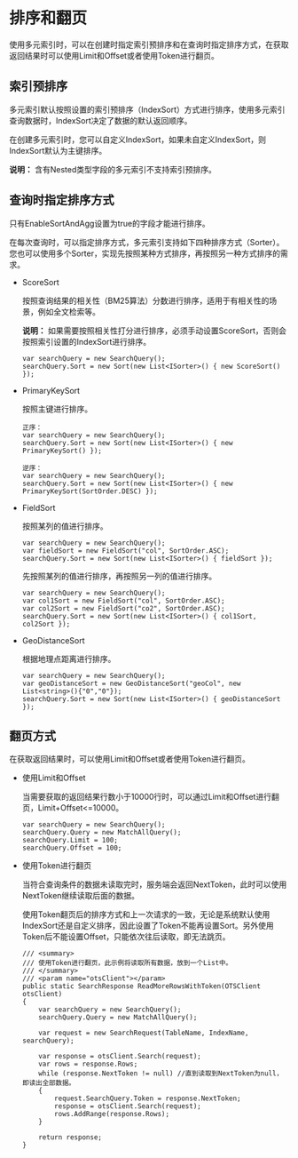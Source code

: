 # 排序和翻页

使用多元索引时，可以在创建时指定索引预排序和在查询时指定排序方式，在获取返回结果时可以使用Limit和Offset或者使用Token进行翻页。

## 索引预排序

多元索引默认按照设置的索引预排序（IndexSort）方式进行排序，使用多元索引查询数据时，IndexSort决定了数据的默认返回顺序。

在创建多元索引时，您可以自定义IndexSort，如果未自定义IndexSort，则IndexSort默认为主键排序。

**说明：** 含有Nested类型字段的多元索引不支持索引预排序。

## 查询时指定排序方式

只有EnableSortAndAgg设置为true的字段才能进行排序。

在每次查询时，可以指定排序方式，多元索引支持如下四种排序方式（Sorter）。您也可以使用多个Sorter，实现先按照某种方式排序，再按照另一种方式排序的需求。

-   ScoreSort

    按照查询结果的相关性（BM25算法）分数进行排序，适用于有相关性的场景，例如全文检索等。

    **说明：** 如果需要按照相关性打分进行排序，必须手动设置ScoreSort，否则会按照索引设置的IndexSort进行排序。

    ```
    var searchQuery = new SearchQuery();
    searchQuery.Sort = new Sort(new List<ISorter>() { new ScoreSort() });
    ```

-   PrimaryKeySort

    按照主键进行排序。

    ```
    正序：
    var searchQuery = new SearchQuery();
    searchQuery.Sort = new Sort(new List<ISorter>() { new PrimaryKeySort() });
    
    逆序：
    var searchQuery = new SearchQuery();
    searchQuery.Sort = new Sort(new List<ISorter>() { new PrimaryKeySort(SortOrder.DESC) });
    ```

-   FieldSort

    按照某列的值进行排序。

    ```
    var searchQuery = new SearchQuery();
    var fieldSort = new FieldSort("col", SortOrder.ASC);
    searchQuery.Sort = new Sort(new List<ISorter>() { fieldSort });
    ```

    先按照某列的值进行排序，再按照另一列的值进行排序。

    ```
    var searchQuery = new SearchQuery();
    var col1Sort = new FieldSort("col", SortOrder.ASC);
    var col2Sort = new FieldSort("co2", SortOrder.ASC);
    searchQuery.Sort = new Sort(new List<ISorter>() { col1Sort, col2Sort });
    ```

-   GeoDistanceSort

    根据地理点距离进行排序。

    ```
    var searchQuery = new SearchQuery();
    var geoDistanceSort = new GeoDistanceSort("geoCol", new List<string>(){"0","0"});
    searchQuery.Sort = new Sort(new List<ISorter>() { geoDistanceSort });
    ```


## 翻页方式

在获取返回结果时，可以使用Limit和Offset或者使用Token进行翻页。

-   使用Limit和Offset

    当需要获取的返回结果行数小于10000行时，可以通过Limit和Offset进行翻页，Limit+Offset<=10000。

    ```
    var searchQuery = new SearchQuery();
    searchQuery.Query = new MatchAllQuery();
    searchQuery.Limit = 100;
    searchQuery.Offset = 100;
    ```

-   使用Token进行翻页

    当符合查询条件的数据未读取完时，服务端会返回NextToken，此时可以使用NextToken继续读取后面的数据。

    使用Token翻页后的排序方式和上一次请求的一致，无论是系统默认使用IndexSort还是自定义排序，因此设置了Token不能再设置Sort。另外使用Token后不能设置Offset，只能依次往后读取，即无法跳页。

    ```
    /// <summary>
    /// 使用Token进行翻页，此示例将读取所有数据，放到一个List中。
    /// </summary>
    /// <param name="otsClient"></param>
    public static SearchResponse ReadMoreRowsWithToken(OTSClient otsClient)
    {
        var searchQuery = new SearchQuery();
        searchQuery.Query = new MatchAllQuery();
    
        var request = new SearchRequest(TableName, IndexName, searchQuery);
    
        var response = otsClient.Search(request);
        var rows = response.Rows;
        while (response.NextToken != null) //直到读取到NextToken为null，即读出全部数据。
        {
            request.SearchQuery.Token = response.NextToken;
            response = otsClient.Search(request);
            rows.AddRange(response.Rows);
        }
    
        return response;
    }
    ```


